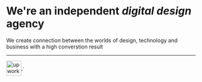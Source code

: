  # We're an independent _digital design_ agency

 We create connection between the worlds of design, technology and business with a high converstion result

 
---

<p align="left">
  <a href="https://www.upwork.com/agencies/uxmind/" target="_blank">
   <img align="center" src="https://www.svgrepo.com/show/349549/upwork.svg" alt="upwork" height="40" width="40" />
  </a>
  ·
</p>
